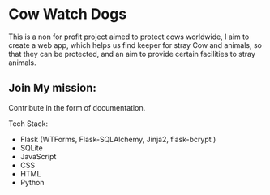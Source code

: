 # Cow Watch Dogs

This is a non for profit project aimed to protect cows worldwide, I aim to create a web app, which helps us find 
keeper for stray Cow and animals, so that they can be protected, and an aim to provide certain facilities to stray 
animals. 

## Join My mission: 
Contribute in the form of documentation. 

Tech Stack:
* Flask (WTForms, Flask-SQLAlchemy, Jinja2,  flask-bcrypt
)
* SQLite
* JavaScript
* CSS
* HTML
* Python
